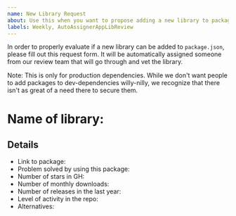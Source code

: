 ```yaml
---
name: New Library Request
about: Use this when you want to propose adding a new library to package.json (dev-dependencies excluded)
labels: Weekly, AutoAssignerAppLibReview
---
```

In order to properly evaluate if a new library can be added to `package.json`, please fill out this request form. It will be automatically assigned someone from our review team that will go through and vet the library.

Note: This is only for production dependencies. While we don't want people to add packages to dev-dependencies willy-nilly, we recognize that there isn't as great of a need there to secure them.

# Name of library:

## Details
- Link to package:
- Problem solved by using this package:
- Number of stars in GH:
- Number of monthly downloads:
- Number of releases in the last year:
- Level of activity in the repo:
- Alternatives:
